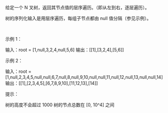 给定一个 N 叉树，返回其节点值的层序遍历。（即从左到右，逐层遍历）。

树的序列化输入是用层序遍历，每组子节点都由 null 值分隔（参见示例）。

 

示例 1：

输入：root = [1,null,3,2,4,null,5,6]
输出：[[1],[3,2,4],[5,6]]

示例 2：

输入：root = [1,null,2,3,4,5,null,null,6,7,null,8,null,9,10,null,null,11,null,12,null,13,null,null,14]
输出：[[1],[2,3,4,5],[6,7,8,9,10],[11,12,13],[14]]
 

提示：

树的高度不会超过 1000
树的节点总数在 [0, 10^4] 之间
